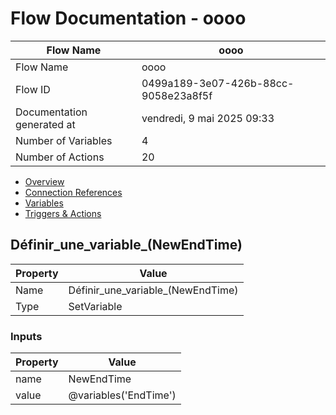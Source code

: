 ﻿# Flow Documentation \- oooo

| Flow Name                  | oooo                                     |
| -------------------------- | ---------------------------------------- |
| Flow Name                  | oooo                                     |
| Flow ID                    | 0499a189\-3e07\-426b\-88cc\-9058e23a8f5f |
| Documentation generated at | vendredi, 9 mai 2025 09:33               |
| Number of Variables        | 4                                        |
| Number of Actions          | 20                                       |

- [Overview](../index-oooo.md)
- [Connection References](../connections-oooo.md)
- [Variables](../variables-oooo.md)
- [Triggers & Actions](../triggersactions-oooo.md)

## Définir\_une\_variable\_(NewEndTime)

| Property | Value                                |
| -------- | ------------------------------------ |
| Name     | Définir\_une\_variable\_(NewEndTime) |
| Type     | SetVariable                          |

### Inputs

| Property | Value                 |
| -------- | --------------------- |
| name     | NewEndTime            |
| value    | @variables('EndTime') |
